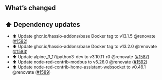 ## What’s changed

## ⬆️ Dependency updates

- ⬆️ Update ghcr.io/hassio-addons/base Docker tag to v13.1.5 @renovate ([#1582](https://github.com/hassio-addons/addon-node-red/pull/1582))
- ⬆️ Update ghcr.io/hassio-addons/base Docker tag to v13.2.0 @renovate ([#1583](https://github.com/hassio-addons/addon-node-red/pull/1583))
- ⬆️ Update alpine_3_17/python3-dev to v3.10.11-r0 @renovate ([#1587](https://github.com/hassio-addons/addon-node-red/pull/1587))
- ⬆️ Update node-red-contrib-modbus to v5.26.0 @renovate ([#1592](https://github.com/hassio-addons/addon-node-red/pull/1592))
- ⬆️ Update node-red-contrib-home-assistant-websocket to v0.49.1 @renovate ([#1589](https://github.com/hassio-addons/addon-node-red/pull/1589))
